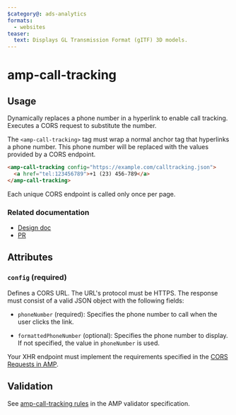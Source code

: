 ```yaml
---
$category@: ads-analytics
formats:
  - websites
teaser:
  text: Displays GL Transmission Format (gITF) 3D models.
---
```


<!---
Copyright 2017 The AMP HTML Authors. All Rights Reserved.

Licensed under the Apache License, Version 2.0 (the "License");
you may not use this file except in compliance with the License.
You may obtain a copy of the License at

      http://www.apache.org/licenses/LICENSE-2.0

Unless required by applicable law or agreed to in writing, software
distributed under the License is distributed on an "AS-IS" BASIS,
WITHOUT WARRANTIES OR CONDITIONS OF ANY KIND, either express or implied.
See the License for the specific language governing permissions and
limitations under the License.
-->

# amp-call-tracking

## Usage

Dynamically replaces a phone number in a hyperlink to enable call
tracking. Executes a CORS request to substitute the number.

The `<amp-call-tracking>` tag must wrap a normal anchor tag that hyperlinks a
phone number. This phone number will be replaced with the values provided
by a CORS endpoint.

```html
<amp-call-tracking config="https://example.com/calltracking.json">
  <a href="tel:123456789">+1 (23) 456-789</a>
</amp-call-tracking>
```

Each unique CORS endpoint is called only once per page.

### Related documentation

-   [Design doc](https://docs.google.com/document/d/1UDMYv0f2R9CvMUSBQhxjtkSnC4984t9dJeqwm_8WiAM/edit#heading=h.zha4avn54it8)
-   [PR](https://github.com/ampproject/amphtml/pull/7493)

## Attributes

### `config` (required)

Defines a CORS URL. The URL's protocol must be HTTPS. The response must consist
of a valid JSON object with the following fields:

-   `phoneNumber` (required): Specifies the phone number to call when the user
    clicks the link.

-   `formattedPhoneNumber` (optional): Specifies the phone number to display. If
    not specified, the value in `phoneNumber` is used.

Your XHR endpoint must implement the requirements specified in the [CORS Requests in AMP](https://amp.dev/documentation/guides-and-tutorials/learn/amp-caches-and-cors/amp-cors-requests).

## Validation

See [amp-call-tracking rules](https://github.com/ampproject/amphtml/blob/master/extensions/amp-call-tracking/validator-amp-call-tracking.protoascii) in the AMP validator specification.
